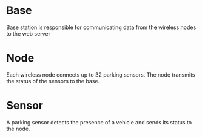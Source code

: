 Base
====

Base station is responsible for communicating data from the wireless nodes to the web server

Node
====

Each wireless node connects up to 32 parking sensors. The node transmits the status of the sensors to the base.

Sensor
======

A parking sensor detects the presence of a vehicle and sends its status to the node.